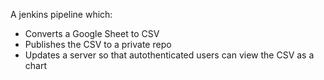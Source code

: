 A jenkins pipeline which:

* Converts a Google Sheet to CSV
* Publishes the CSV to a private repo
* Updates a server so that autothenticated users can view the CSV as a chart
